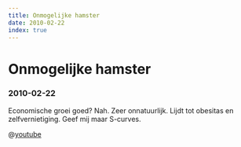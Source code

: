 ```yaml
---
title: Onmogelijke hamster
date: 2010-02-22
index: true
---
```


# Onmogelijke hamster
### 2010-02-22

Economische groei goed? Nah. Zeer onnatuurlijk. Lijdt tot obesitas en zelfvernietiging. Geef mij maar S-curves.

@[youtube](bqz3R1NpXzM)

